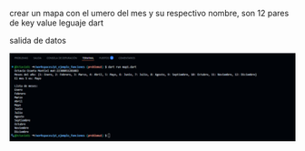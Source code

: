 crear un mapa con el umero del mes y su respectivo nombre, son 12 pares de key value leguaje dart

salida de datos

![alt text](image-6.png)